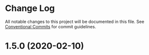 # Change Log

All notable changes to this project will be documented in this file.
See [Conventional Commits](https://conventionalcommits.org) for commit guidelines.

# 1.5.0 (2020-02-10)
